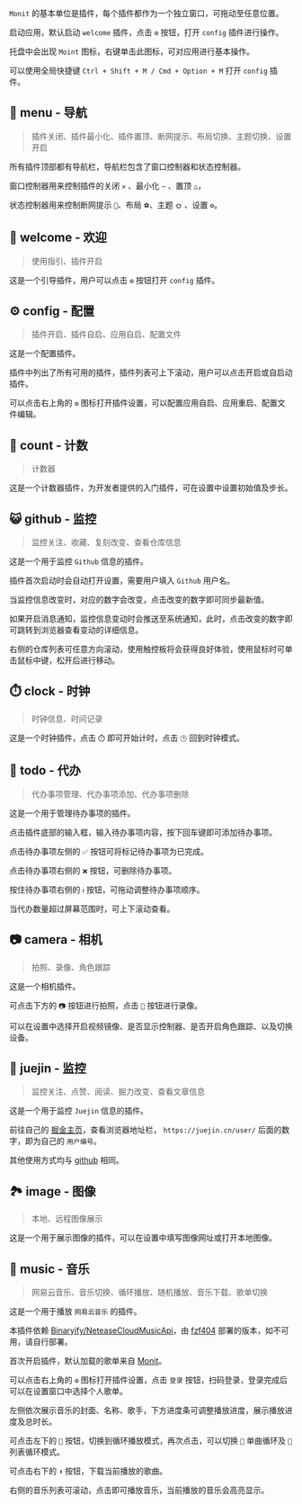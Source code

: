 <!--
 * @Author: fzf404
 * @Date: 2022-09-23 20:37:31
 * @LastEditors: fzf404 me@fzf404.art
 * @LastEditTime: 2023-04-17 23:43:17
 * @Description: 使用指南
-->

`Monit` 的基本单位是插件，每个插件都作为一个独立窗口，可拖动至任意位置。

启动应用，默认启动 `welcome` 插件，点击 `⚙️` 按钮，打开 `config` 插件进行操作。

托盘中会出现 `Moint` 图标，右键单击此图标，可对应用进行基本操作。

可以使用全局快捷键 `Ctrl + Shift + M / Cmd + Option + M` 打开 `config` 插件。

## 🧭 menu - 导航

> 插件关闭、插件最小化、插件置顶、断网提示、布局切换、主题切换、设置开启

所有插件顶部都有导航栏，导航栏包含了窗口控制器和状态控制器。

窗口控制器用来控制插件的关闭 `✕` 、最小化 `—` 、置顶 `△`，

状态控制器用来控制断网提示 `📶`、布局 `⚽`、主题 `🌞` 、设置 `⚙️`。

## 👏 welcome - 欢迎

> 使用指引、插件开启

这是一个引导插件，用户可以点击 `⚙️` 按钮打开 `config` 插件。

## ⚙️ config - 配置

> 插件开启、插件自启、应用自启、配置文件

这是一个配置插件。

插件中列出了所有可用的插件，插件列表可上下滚动，用户可以点击开启或自启动插件。

可以点击右上角的 `⚙️` 图标打开插件设置，可以配置应用自启、应用重启、配置文件编辑。

## 🔘 count - 计数

> 计数器

这是一个计数器插件，为开发者提供的入门插件，可在设置中设置初始值及步长。

## 😺 github - 监控

> 监控关注、收藏、复刻改变、查看仓库信息

这是一个用于监控 `Github` 信息的插件。

插件首次启动时会自动打开设置，需要用户填入 `Github` 用户名。

当监控信息改变时，对应的数字会改变，点击改变的数字即可同步最新值。

如果开启消息通知，监控信息变动时会推送至系统通知，此时，点击改变的数字即可跳转到浏览器查看变动的详细信息。

右侧的仓库列表可任意方向滚动，使用触控板将会获得良好体验，使用鼠标时可单击鼠标中键，松开后进行移动。

## ⏱️ clock - 时钟

> 时钟信息、时间记录

这是一个时钟插件，点击 `⏱️` 即可开始计时，点击 `🕒` 回到时钟模式。

## 📝 todo - 代办

> 代办事项管理、代办事项添加、代办事项删除

这是一个用于管理待办事项的插件。

点击插件底部的输入框，输入待办事项内容，按下回车键即可添加待办事项。

点击待办事项左侧的 `✅` 按钮可将标记待办事项为已完成。

点击待办事项右侧的 `❌` 按钮，可删除待办事项。

按住待办事项右侧的 `ℹ️` 按钮，可拖动调整待办事项顺序。

当代办数量超过屏幕范围时，可上下滚动查看。

## 📷 camera - 相机

> 拍照、录像、角色跟踪

这是一个相机插件。

可点击下方的 `📷` 按钮进行拍照，点击 `🎥` 按钮进行录像。

可以在设置中选择开启视频镜像、是否显示控制器、是否开启角色跟踪、以及切换设备。

## 🏅 juejin - 监控

> 监控关注、点赞、阅读、掘力改变、查看文章信息

这是一个用于监控 `Juejin` 信息的插件。

前往自己的 [掘金主页](https://juejin.cn/)，查看浏览器地址栏， `https://juejin.cn/user/` 后面的数字，即为自己的 `用户编号`。

其他使用方式均与 [github](#🐈-github-监控) 相同。

## 🏞️ image - 图像

> 本地、远程图像展示

这是一个用于展示图像的插件，可以在设置中填写图像网址或打开本地图像。

## 🎵 music - 音乐

> 网易云音乐、音乐切换、循环播放、随机播放、音乐下载、歌单切换

这是一个用于播放 `网易云音乐` 的插件。

本插件依赖 [Binaryify/NeteaseCloudMusicApi](https://github.com/Binaryify/NeteaseCloudMusicApi)，由 [fzf404](https://api.fzf404.art/music/) 部署的版本，如不可用，请自行部署。

首次开启插件，默认加载的歌单来自 [Monit](https://music.163.com/#/playlist?id=7667645628)。

可以点击右上角的 `⚙️` 图标打开插件设置，点击 `登录` 按钮，扫码登录，登录完成后可以在设置窗口中选择个人歌单。

左侧依次展示音乐的封面、名称、歌手，下方进度条可调整播放进度，展示播放进度及总时长。

可点击左下的 `🔀` 按钮，切换到循环播放模式，再次点击，可以切换 `🔁` 单曲循环及 `🔂` 列表循环模式。

可点击右下的 `⬇️` 按钮，下载当前播放的歌曲。

右侧的音乐列表可滚动，点击即可播放音乐，当前播放的音乐会高亮显示。
